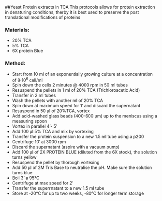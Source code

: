 ##Yeast Protein extracts in TCA
This protocols allows for protein extraction in denaturing conditions, 
therby it is best used to preserve the post translational modifications of proteins
### Materials:
* 20% TCA
* 5% TCA
* 6X protein Blue
### Method:
  * Start from 10 ml of an exponentially growing culture at a concentration of 8⋅10<sup>6</sup> cell/ml
  * Spin down the cells 2 minutes @ 4000 rpm in 50 ml tubes
  * Resuspend the pellets in 1 ml of 20% TCA (Trichloroacetic Acid)
  * Transfer in 2 ml tubes
  * Wash the pellets with another ml of 20% TCA
  * Spin down at maximum speed for 1′ and discard the supernatant
  * Resuspend in 50 μl of 20%TCA, vortex
  * Add acid-washed glass beads (400-600 μm) up to the meniscus using a measuring spoon
  * Vortex in parallel 4’- 5′
  * Add 100 μl 5% TCA and mix by vortexing
  * Transfer the protein suspension to a new 1.5 ml tube using a p200
  * Centrifuge 10′ at 3000 rpm
  * Discard the supernatant (aspire with a vacuum pump)
  * Add 100 μl of 2X PROTEIN BLUE (diluted from the 6X stock), the solution turns yellow
  * Resuspend the pellet by thorough vortexing
  * Add 50 μl of 2M Tris Base to neutralise the pH. Make sure the solution turns blue
  * Boil 3’ a 95°C
  * Centrifuge at max speed for 2’
  * Transfer the superrnatant to a new 1.5 ml tube
  * Store at -20°C for up to two weeks, -80°C for longer term storage
